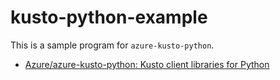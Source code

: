 # kusto-python-example

This is a sample program for `azure-kusto-python`.

- [Azure/azure-kusto-python: Kusto client libraries for Python](https://github.com/Azure/azure-kusto-python)